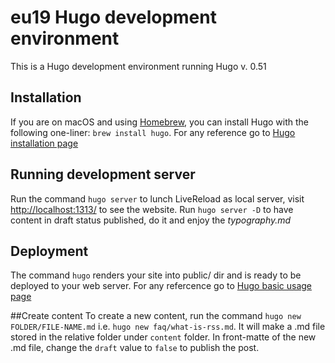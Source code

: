 # eu19 Hugo development environment
This is a Hugo development environment running Hugo v. 0.51

## Installation
If you are on macOS and using [Homebrew](https://brew.sh/), you can install Hugo with the following one-liner: `brew install hugo`. 
For any reference go to [Hugo installation page](https://gohugo.io/getting-started/installing)

## Running development server
Run the command `hugo server` to lunch LiveReload as local server, visit [http://localhost:1313/](http://localhost:1313/) to see the website.
Run `hugo server -D` to have content in draft status published, do it and enjoy the *typography.md*

## Deployment
The command `hugo` renders your site into public/ dir and is ready to be deployed to your web server. 
For any refercence go to [Hugo basic usage page](https://gohugo.io/getting-started/usage/)

##Create content
To create a new content, run the command `hugo new FOLDER/FILE-NAME.md` i.e. `hugo new faq/what-is-rss.md`. It will make a .md file stored in the relative folder under `content` folder.
In front-matte of the new .md file, change the `draft` value to `false` to publish the post.